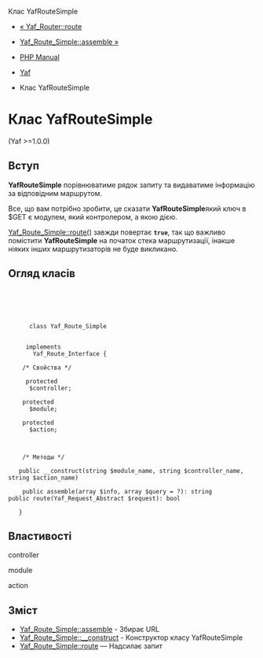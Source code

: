 Клас YafRouteSimple

-   [« Yaf\_Router::route](yaf-router.route.html)
    
-   [Yaf\_Route\_Simple::assemble »](yaf-route-simple.assemble.html)
    
-   [PHP Manual](index.html)
    
-   [Yaf](book.yaf.html)
    
-   Клас YafRouteSimple
    

# Клас YafRouteSimple

(Yaf >=1.0.0)

## Вступ

**YafRouteSimple** порівнюватиме рядок запиту та видаватиме інформацію за відповідним маршрутом.

Все, що вам потрібно зробити, це сказати **YafRouteSimple**який ключ в $GET є модулем, який контролером, а якою дією.

[Yaf\_Route\_Simple::route()](yaf-route-simple.route.html) завжди повертає **`true`**, так що важливо помістити **YafRouteSimple** на початок стека маршрутизації, інакше ніяких інших маршрутизаторів не буде викликано.

## Огляд класів

```classsynopsis


    
    
     
      class Yaf_Route_Simple
     

     implements 
       Yaf_Route_Interface {
    
    /* Свойства */
    
     protected
      $controller;

    protected
      $module;

    protected
      $action;



    /* Методы */
    
   public __construct(string $module_name, string $controller_name, string $action_name)

    public assemble(array $info, array $query = ?): string
public route(Yaf_Request_Abstract $request): bool

   }
```

## Властивості

controller

module

action

## Зміст

-   [Yaf\_Route\_Simple::assemble](yaf-route-simple.assemble.html) - Збирає URL
-   [Yaf\_Route\_Simple::\_\_construct](yaf-route-simple.construct.html) - Конструктор класу YafRouteSimple
-   [Yaf\_Route\_Simple::route](yaf-route-simple.route.html) — Надсилає запит